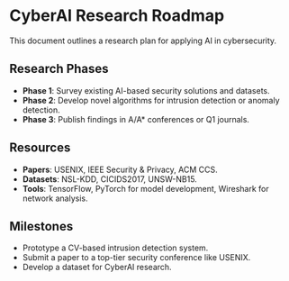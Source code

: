 # CyberAI Research Roadmap

This document outlines a research plan for applying AI in cybersecurity.

## Research Phases
- **Phase 1**: Survey existing AI-based security solutions and datasets.
- **Phase 2**: Develop novel algorithms for intrusion detection or anomaly detection.
- **Phase 3**: Publish findings in A/A* conferences or Q1 journals.

## Resources
- **Papers**: USENIX, IEEE Security & Privacy, ACM CCS.
- **Datasets**: NSL-KDD, CICIDS2017, UNSW-NB15.
- **Tools**: TensorFlow, PyTorch for model development, Wireshark for network analysis.

## Milestones
- Prototype a CV-based intrusion detection system.
- Submit a paper to a top-tier security conference like USENIX.
- Develop a dataset for CyberAI research.
